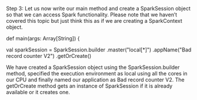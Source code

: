 

Step 3: Let us now write our main method and create a SparkSession object so that we can access Spark functionality. Please note that we haven’t covered this topic but just think this as if we are creating a SparkContext object.

def main(args: Array[String]) {

val sparkSession = SparkSession.builder
.master("local[*]")
.appName("Bad record counter V2")
.getOrCreate()

 


We have created a SparkSession object using the SparkSession.builder method, specified the execution environment as local using all the cores in our CPU and finally named our application as Bad record counter V2. The getOrCreate method gets an instance of SparkSession if it is already available or it creates one.

 
